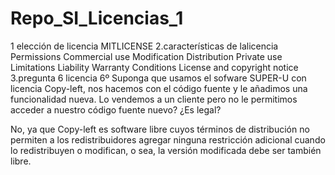 # Repo_SI_Licencias_1
1 elección de licencia
MITLICENSE
2.características de lalicencia
Permissions
 Commercial use
 Modification
 Distribution
 Private use
Limitations
 Liability
 Warranty
Conditions
 License and copyright notice
 3.pregunta 6 licencia
 6º Suponga que usamos el sofware SUPER-U con licencia Copy-left, nos hacemos con el código fuente y le añadimos una funcionalidad nueva. Lo vendemos a un cliente pero no le permitimos acceder a nuestro código fuente nuevo? ¿Es legal?

No, ya que Copy-left es software libre cuyos términos de distribución no permiten a los redistribuidores agregar ninguna restricción adicional cuando lo redistribuyen o modifican, o sea, la versión modificada debe ser también libre.

 
